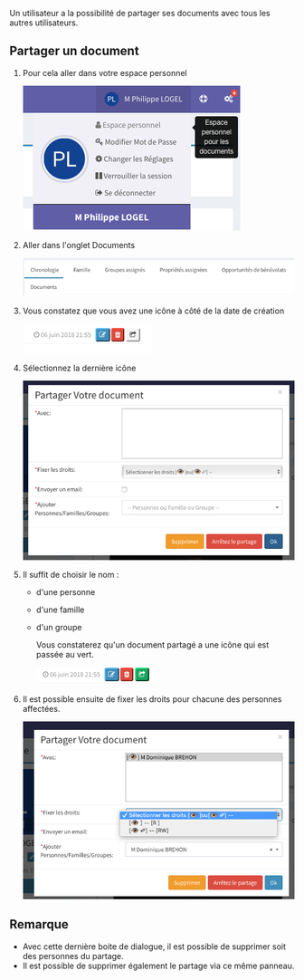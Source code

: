 Un utilisateur a la possibilité de partager ses documents avec tous les autres utilisateurs.

## Partager un document

1. Pour cela aller dans votre espace personnel

      ![Screenshot](../../img/person/user22.png)

2. Aller dans l'onglet Documents

      ![Screenshot](../../img/person/user32.png)

3. Vous constatez que vous avez une icône à côté de la date de création

      ![Screenshot](../../img/person/user43.png)
      
4. Sélectionnez la dernière icône

      ![Screenshot](../../img/person/user44.png)
      
5. Il suffit de choisir le nom :

    - d'une personne 
    - d'une famille
    - d'un groupe

      Vous constaterez qu'un document partagé a une icône qui est passée au vert.
      
      ![Screenshot](../../img/person/user46.png)
    
6. Il est possible ensuite de fixer les droits pour chacune des personnes affectées.

      ![Screenshot](../../img/person/user45.png)


## Remarque

- Avec cette dernière boite de dialogue, il est possible de supprimer soit des personnes du partage.
- Il est possible de supprimer également le partage via ce même panneau.

